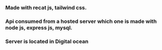
### Made with recat js, tailwind css.
### Api consumed from a hosted server which one is made with node js, express js, mysql.
### Server is located in Digital ocean
